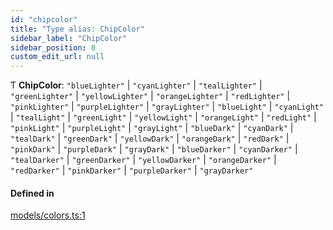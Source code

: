 ```yaml
---
id: "chipcolor"
title: "Type alias: ChipColor"
sidebar_label: "ChipColor"
sidebar_position: 0
custom_edit_url: null
---
```


Ƭ **ChipColor**: ``"blueLighter"`` \| ``"cyanLighter"`` \| ``"tealLighter"`` \| ``"greenLighter"`` \| ``"yellowLighter"`` \| ``"orangeLighter"`` \| ``"redLighter"`` \| ``"pinkLighter"`` \| ``"purpleLighter"`` \| ``"grayLighter"`` \| ``"blueLight"`` \| ``"cyanLight"`` \| ``"tealLight"`` \| ``"greenLight"`` \| ``"yellowLight"`` \| ``"orangeLight"`` \| ``"redLight"`` \| ``"pinkLight"`` \| ``"purpleLight"`` \| ``"grayLight"`` \| ``"blueDark"`` \| ``"cyanDark"`` \| ``"tealDark"`` \| ``"greenDark"`` \| ``"yellowDark"`` \| ``"orangeDark"`` \| ``"redDark"`` \| ``"pinkDark"`` \| ``"purpleDark"`` \| ``"grayDark"`` \| ``"blueDarker"`` \| ``"cyanDarker"`` \| ``"tealDarker"`` \| ``"greenDarker"`` \| ``"yellowDarker"`` \| ``"orangeDarker"`` \| ``"redDarker"`` \| ``"pinkDarker"`` \| ``"purpleDarker"`` \| ``"grayDarker"``

#### Defined in

[models/colors.ts:1](https://github.com/Camberi/firecms/blob/42dd384/src/models/colors.ts#L1)
